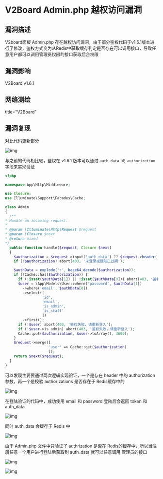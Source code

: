 # V2Board Admin.php 越权访问漏洞

## 漏洞描述

V2board面板 Admin.php 存在越权访问漏洞，由于部分鉴权代码于v1.6.1版本进行了修改，鉴权方式变为从Redis中获取缓存判定是否存在可以调用接口，导致任意用户都可以调用管理员权限的接口获取后台权限

## 漏洞影响

<a-checkbox checked>V2Board v1.6.1</a-checkbox></br>

## 网络测绘

<a-checkbox checked>title="V2Board"</a-checkbox></br>

## 漏洞复现

对比代码更新部分

![img](/assets/PeiQi-Wiki/img/1671262250177-e7818814-a063-4920-bc99-6c27f80cb1cb.png)

与之前的代码相比较，鉴权在 v1.6.1 版本可以通过 `auth_data 或 authorizetion` 字段来实现验证

```php
<?php

namespace App\Http\Middleware;

use Closure;
use Illuminate\Support\Facades\Cache;

class Admin
{
  /**
* Handle an incoming request.
*
* @param \Illuminate\Http\Request $request
* @param \Closure $next
* @return mixed
*/
  public function handle($request, Closure $next)
  {
    $authorization = $request->input('auth_data') ?? $request->header('authorization');
    if (!$authorization) abort(403, '未登录或登陆已过期');

    $authData = explode(':', base64_decode($authorization));
    if (!Cache::has($authorization)) {
      if (!isset($authData[1]) || !isset($authData[0])) abort(403, '鉴权失败，请重新登入');
      $user = \App\Models\User::where('password', $authData[1])
        ->where('email', $authData[0])
        ->select([
                 'id',
                 'email',
                 'is_admin',
                 'is_staff'
                 ])
        ->first();
      if (!$user) abort(403, '鉴权失败，请重新登入');
      if (!$user->is_admin) abort(403, '鉴权失败，请重新登入');
      Cache::put($authorization, $user->toArray(), 3600);
    }
    $request->merge([
                    'user' => Cache::get($authorization)
                    ]);
    return $next($request);
  }
}
```

可以发现主要要通过两次逻辑实现验证，一个是存在 header 中的 authorization 参数，再一个是校验 authorizations 是否存在于 Redis缓存中的

![img](/assets/PeiQi-Wiki/img/1671263280790-db7b6174-5f26-4823-919f-2ca6443f009b.png)

在登陆验证的代码中，成功使用 email 和 password 登陆后会返回 token 和 auth_data

![img](/assets/PeiQi-Wiki/img/1671262605086-55aabd4e-fc53-41f5-a27e-6cfed6551b0a.png)

同时 auth_data 会缓存于 Redis 中

![img](/assets/PeiQi-Wiki/img/1671262910803-d4484032-ce2e-419e-a5b8-f00b8af2c7d3.png)

由于 Admin.php 文件中只验证了 authrization 是否在 Redis的缓存中，所以当注册任意一个用户进行登陆后获取到 auth_data 就可以任意调用 管理员的接口

![img](/assets/PeiQi-Wiki/img/1671263235610-bd2779bb-318f-41d3-a037-c21d868a9d8e.png)



![img](/assets/PeiQi-Wiki/img/1671263063721-8bcdece3-0aad-4b1f-86aa-6da75f5b271c.png)